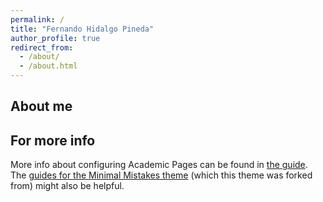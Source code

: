 ```yaml
---
permalink: /
title: "Fernando Hidalgo Pineda"
author_profile: true
redirect_from: 
  - /about/
  - /about.html
---
```

About me
------


For more info
------
More info about configuring Academic Pages can be found in [the guide](https://academicpages.github.io/markdown/). The [guides for the Minimal Mistakes theme](https://mmistakes.github.io/minimal-mistakes/docs/configuration/) (which this theme was forked from) might also be helpful.
